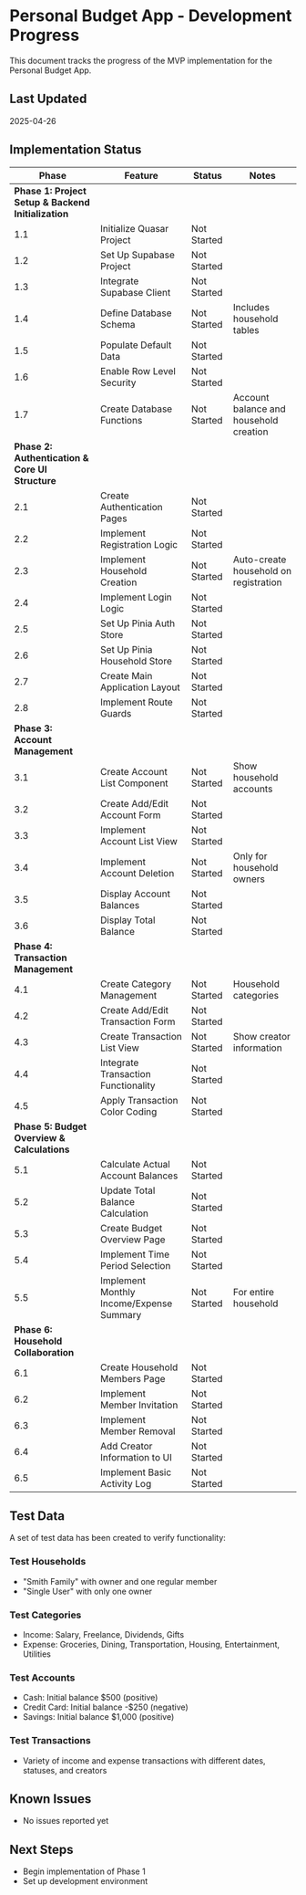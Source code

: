 # Personal Budget App - Development Progress

This document tracks the progress of the MVP implementation for the Personal Budget App.

## Last Updated

2025-04-26

## Implementation Status

| Phase                                               | Feature                                  | Status      | Notes                                  |
| --------------------------------------------------- | ---------------------------------------- | ----------- | -------------------------------------- |
| **Phase 1: Project Setup & Backend Initialization** |
| 1.1                                                 | Initialize Quasar Project                | Not Started |                                        |
| 1.2                                                 | Set Up Supabase Project                  | Not Started |                                        |
| 1.3                                                 | Integrate Supabase Client                | Not Started |                                        |
| 1.4                                                 | Define Database Schema                   | Not Started | Includes household tables              |
| 1.5                                                 | Populate Default Data                    | Not Started |                                        |
| 1.6                                                 | Enable Row Level Security                | Not Started |                                        |
| 1.7                                                 | Create Database Functions                | Not Started | Account balance and household creation |
| **Phase 2: Authentication & Core UI Structure**     |
| 2.1                                                 | Create Authentication Pages              | Not Started |                                        |
| 2.2                                                 | Implement Registration Logic             | Not Started |                                        |
| 2.3                                                 | Implement Household Creation             | Not Started | Auto-create household on registration  |
| 2.4                                                 | Implement Login Logic                    | Not Started |                                        |
| 2.5                                                 | Set Up Pinia Auth Store                  | Not Started |                                        |
| 2.6                                                 | Set Up Pinia Household Store             | Not Started |                                        |
| 2.7                                                 | Create Main Application Layout           | Not Started |                                        |
| 2.8                                                 | Implement Route Guards                   | Not Started |                                        |
| **Phase 3: Account Management**                     |
| 3.1                                                 | Create Account List Component            | Not Started | Show household accounts                |
| 3.2                                                 | Create Add/Edit Account Form             | Not Started |                                        |
| 3.3                                                 | Implement Account List View              | Not Started |                                        |
| 3.4                                                 | Implement Account Deletion               | Not Started | Only for household owners              |
| 3.5                                                 | Display Account Balances                 | Not Started |                                        |
| 3.6                                                 | Display Total Balance                    | Not Started |                                        |
| **Phase 4: Transaction Management**                 |
| 4.1                                                 | Create Category Management               | Not Started | Household categories                   |
| 4.2                                                 | Create Add/Edit Transaction Form         | Not Started |                                        |
| 4.3                                                 | Create Transaction List View             | Not Started | Show creator information               |
| 4.4                                                 | Integrate Transaction Functionality      | Not Started |                                        |
| 4.5                                                 | Apply Transaction Color Coding           | Not Started |                                        |
| **Phase 5: Budget Overview & Calculations**         |
| 5.1                                                 | Calculate Actual Account Balances        | Not Started |                                        |
| 5.2                                                 | Update Total Balance Calculation         | Not Started |                                        |
| 5.3                                                 | Create Budget Overview Page              | Not Started |                                        |
| 5.4                                                 | Implement Time Period Selection          | Not Started |                                        |
| 5.5                                                 | Implement Monthly Income/Expense Summary | Not Started | For entire household                   |
| **Phase 6: Household Collaboration**                |
| 6.1                                                 | Create Household Members Page            | Not Started |                                        |
| 6.2                                                 | Implement Member Invitation              | Not Started |                                        |
| 6.3                                                 | Implement Member Removal                 | Not Started |                                        |
| 6.4                                                 | Add Creator Information to UI            | Not Started |                                        |
| 6.5                                                 | Implement Basic Activity Log             | Not Started |                                        |

## Test Data

A set of test data has been created to verify functionality:

### Test Households

- "Smith Family" with owner and one regular member
- "Single User" with only one owner

### Test Categories

- Income: Salary, Freelance, Dividends, Gifts
- Expense: Groceries, Dining, Transportation, Housing, Entertainment, Utilities

### Test Accounts

- Cash: Initial balance $500 (positive)
- Credit Card: Initial balance -$250 (negative)
- Savings: Initial balance $1,000 (positive)

### Test Transactions

- Variety of income and expense transactions with different dates, statuses, and creators

## Known Issues

- No issues reported yet

## Next Steps

- Begin implementation of Phase 1
- Set up development environment

